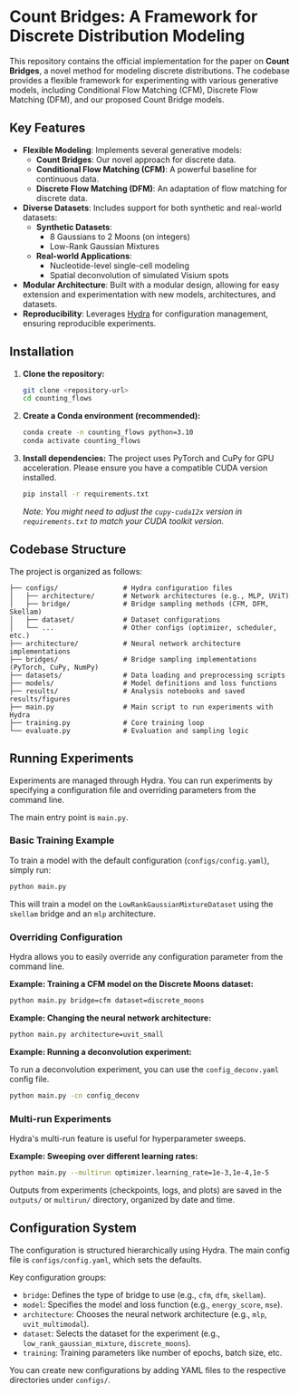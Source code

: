 # Count Bridges: A Framework for Discrete Distribution Modeling

This repository contains the official implementation for the paper on **Count Bridges**, a novel method for modeling discrete distributions. The codebase provides a flexible framework for experimenting with various generative models, including Conditional Flow Matching (CFM), Discrete Flow Matching (DFM), and our proposed Count Bridge models.

## Key Features

- **Flexible Modeling**: Implements several generative models:
    - **Count Bridges**: Our novel approach for discrete data.
    - **Conditional Flow Matching (CFM)**: A powerful baseline for continuous data.
    - **Discrete Flow Matching (DFM)**: An adaptation of flow matching for discrete data.
- **Diverse Datasets**: Includes support for both synthetic and real-world datasets:
    - **Synthetic Datasets**:
        - 8 Gaussians to 2 Moons (on integers)
        - Low-Rank Gaussian Mixtures
    - **Real-world Applications**:
        - Nucleotide-level single-cell modeling
        - Spatial deconvolution of simulated Visium spots
- **Modular Architecture**: Built with a modular design, allowing for easy extension and experimentation with new models, architectures, and datasets.
- **Reproducibility**: Leverages [Hydra](https://hydra.cc/) for configuration management, ensuring reproducible experiments.

## Installation

1.  **Clone the repository:**
    ```bash
    git clone <repository-url>
    cd counting_flows
    ```

2.  **Create a Conda environment (recommended):**
    ```bash
    conda create -n counting_flows python=3.10
    conda activate counting_flows
    ```

3.  **Install dependencies:**
    The project uses PyTorch and CuPy for GPU acceleration. Please ensure you have a compatible CUDA version installed.

    ```bash
    pip install -r requirements.txt
    ```
    *Note: You might need to adjust the `cupy-cuda12x` version in `requirements.txt` to match your CUDA toolkit version.*

## Codebase Structure

The project is organized as follows:

```
├── configs/                # Hydra configuration files
│   ├── architecture/       # Network architectures (e.g., MLP, UViT)
│   ├── bridge/             # Bridge sampling methods (CFM, DFM, Skellam)
│   ├── dataset/            # Dataset configurations
│   └── ...                 # Other configs (optimizer, scheduler, etc.)
├── architecture/           # Neural network architecture implementations
├── bridges/                # Bridge sampling implementations (PyTorch, CuPy, NumPy)
├── datasets/               # Data loading and preprocessing scripts
├── models/                 # Model definitions and loss functions
├── results/                # Analysis notebooks and saved results/figures
├── main.py                 # Main script to run experiments with Hydra
├── training.py             # Core training loop
└── evaluate.py             # Evaluation and sampling logic
```

## Running Experiments

Experiments are managed through Hydra. You can run experiments by specifying a configuration file and overriding parameters from the command line.

The main entry point is `main.py`.

### Basic Training Example

To train a model with the default configuration (`configs/config.yaml`), simply run:

```bash
python main.py
```

This will train a model on the `LowRankGaussianMixtureDataset` using the `skellam` bridge and an `mlp` architecture.

### Overriding Configuration

Hydra allows you to easily override any configuration parameter from the command line.

**Example: Training a CFM model on the Discrete Moons dataset:**

```bash
python main.py bridge=cfm dataset=discrete_moons
```

**Example: Changing the neural network architecture:**

```bash
python main.py architecture=uvit_small
```

**Example: Running a deconvolution experiment:**

To run a deconvolution experiment, you can use the `config_deconv.yaml` config file.

```bash
python main.py -cn config_deconv
```

### Multi-run Experiments

Hydra's multi-run feature is useful for hyperparameter sweeps.

**Example: Sweeping over different learning rates:**

```bash
python main.py --multirun optimizer.learning_rate=1e-3,1e-4,1e-5
```

Outputs from experiments (checkpoints, logs, and plots) are saved in the `outputs/` or `multirun/` directory, organized by date and time.

## Configuration System

The configuration is structured hierarchically using Hydra. The main config file is `configs/config.yaml`, which sets the defaults.

Key configuration groups:

-   `bridge`: Defines the type of bridge to use (e.g., `cfm`, `dfm`, `skellam`).
-   `model`: Specifies the model and loss function (e.g., `energy_score`, `mse`).
-   `architecture`: Chooses the neural network architecture (e.g., `mlp`, `uvit_multimodal`).
-   `dataset`: Selects the dataset for the experiment (e.g., `low_rank_gaussian_mixture`, `discrete_moons`).
-   `training`: Training parameters like number of epochs, batch size, etc.

You can create new configurations by adding YAML files to the respective directories under `configs/`.

